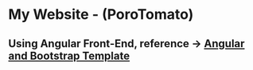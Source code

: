 # My Website - (PoroTomato)
## Using Angular Front-End, reference -> [Angular and Bootstrap Template](https://demos.creative-tim.com/argon-design-system-angular/?ref=adsa-github-readme)

